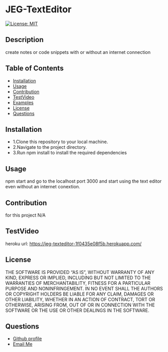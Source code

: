 # JEG-TextEditor
 
   [![License: MIT](https://img.shields.io/badge/License-MIT-yellow.svg)](https://opensource.org/licenses/MIT)

  ## Description
  
  create notes or code snippets with or without an internet connection 
  
  ## Table of Contents
  - [Installation](#installation)
  - [Usage](#usage)
  - [Contribution](#contribution)
  - [TestVideo](#testVideo)
  - [Examples](#examples)
  - [License](#license)
  - [Questions](#questions)
  
  ## Installation
  <ul>
<li>1.Clone this repository to your local machine.</li>
<li>2.Navigate to the project directory.</li>
<li>3.Run npm install to install the required dependencies</li>
</ul>

  ## Usage
  
  npm start and go to the localhost port 3000 and start using the text editor even without an internet conextion.

  ## Contribution
  for this project N/A
  
  ## TestVideo

heroku url: https://jeg-texteditor-1f0435e08f5b.herokuapp.com/



  ## License
  
   THE SOFTWARE IS PROVIDED “AS IS”, WITHOUT WARRANTY OF ANY KIND, EXPRESS OR IMPLIED, INCLUDING BUT NOT LIMITED TO THE WARRANTIES OF MERCHANTABILITY, FITNESS FOR A PARTICULAR PURPOSE AND NONINFRINGEMENT. IN NO EVENT SHALL THE AUTHORS OR COPYRIGHT HOLDERS BE LIABLE FOR ANY CLAIM, DAMAGES OR OTHER LIABILITY, WHETHER IN AN ACTION OF CONTRACT, TORT OR OTHERWISE, ARISING FROM, OUT OF OR IN CONNECTION WITH THE SOFTWARE OR THE USE OR OTHER DEALINGS IN THE SOFTWARE.

  ## Questions
  <ul>
      <li> <a href="https://github.com/jgalvez98>Github Profile"> Github profile </a>  </li>
      <li> <a href="mailto:jgalvez98@gmail.com"> Email Me </a>  </li>
  </ul>
